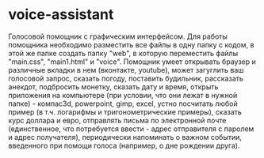 # voice-assistant
Голосовой помощник с графическим интерфейсом. 
Для работы помощника необходимо разместить все файлы в одну папку с кодом, в этой же папке создать папку "web", в которую переместить файлы "main.css", "main1.html" и "voice".
Помощник умеет открывать браузер и различные вкладки в нем (вконтакте, youtube), может загуглить ваш голосовой запрос, сказать погоду, поставить будильник, рассказать анекдот, подбросить монетку, сказать дату и время, открыть приложения на компьютере (при условии, что они лежат в нужной папке) - компас3d, powerpoint, gimp, excel, устно посчитать любой пример (в т.ч. логарифмы и тригонометрические примеры), сказать курс доллара и евро, отправлять письма по электронной почте (единственное, что потребуется ввести - адрес отправителя с паролем и адрес получателя), периодически напоминать о важном событии, введенного при помощи голоса (например, о дне рождении друга).
